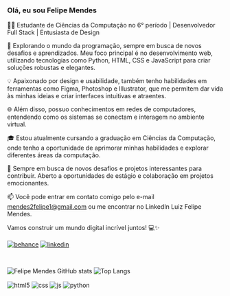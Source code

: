 ### Olá, eu sou Felipe Mendes

👨‍💻 Estudante de Ciências da Computação no 6° período | Desenvolvedor Full Stack | Entusiasta de Design

🔭 Explorando o mundo da programação, sempre em busca de novos desafios e aprendizados. Meu foco principal é no desenvolvimento web, utilizando tecnologias como Python, HTML, CSS e JavaScript para criar soluções robustas e elegantes.

💡 Apaixonado por design e usabilidade, também tenho habilidades em ferramentas como Figma, Photoshop e Illustrator, que me permitem dar vida às minhas ideias e criar interfaces intuitivas e atraentes.

🌐 Além disso, possuo conhecimentos em redes de computadores, entendendo como os sistemas se conectam e interagem no ambiente virtual.

🎓 Estou atualmente cursando a graduação em Ciências da Computação, onde tenho a oportunidade de aprimorar minhas habilidades e explorar diferentes áreas da computação.

🚀 Sempre em busca de novos desafios e projetos interessantes para contribuir. Aberto a oportunidades de estágio e colaboração em projetos emocionantes.

📫 Você pode entrar em contato comigo pelo e-mail mendes2felipe1@gmail.com ou me encontrar no LinkedIn Luiz Felipe Mendes.

Vamos construir um mundo digital incrível juntos! 💻✨
<div style="display: inline_block">
  
  <a href="https://www.behance.net/felipe_mendes"><img align="center" alt="behance" src="https://img.shields.io/badge/-Behance-blue?style=for-the-badge&logo=behance&logoColor=white"/></a>
  <a href="https://www.linkedin.com/in/felipe-mendes-/"><img align="center" alt="linkedin" src="https://img.shields.io/badge/LinkedIn-0077B5?style=for-the-badge&logo=linkedin&logoColor=white"/></a>
</div><br/>

![Felipe Mendes GitHub stats](https://github-readme-stats.vercel.app/api?username=TWOmendes2&show_icons=true&theme=transparent)
![Top Langs](https://github-readme-stats.vercel.app/api/top-langs/?username=TWOmendes2&hide_progress=true&theme=transparent)

<div style="display: inline_block">
  <img align="center" alt="html5" src="https://img.shields.io/badge/HTML5-E34F26?style=for-the-badge&logo=html5&logoColor=white" />
  <img align="center" alt="css" src="https://img.shields.io/badge/CSS3-1572B6?style=for-the-badge&logo=css3&logoColor=white" />
  <img align="center" alt="js" src="https://img.shields.io/badge/JavaScript-F7DF1E?style=for-the-badge&logo=javascript&logoColor=black" />
  <img align="center" alt="python" src="https://img.shields.io/badge/Python-3776AB?style=for-the-badge&logo=python&logoColor=white" />
</div><br/>
